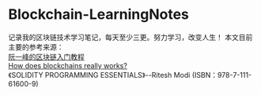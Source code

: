 # Blockchain-LearningNotes
记录我的区块链技术学习笔记，每天至少三更。努力学习，改变人生！
本文目前主要的参考来源：  
[阮一峰的区块链入门教程](http://www.ruanyifeng.com/blog/2017/12/blockchain-tutorial.html)   
[How does blockchains really works?](https://www.freecodecamp.org/news/how-does-blockchain-really-work-i-built-an-app-to-show-you-6b70cd4caf7d/)   
《SOLIDITY PROGRAMMING ESSENTIALS》--Ritesh Modi (ISBN：978-7-111-61600-9)
